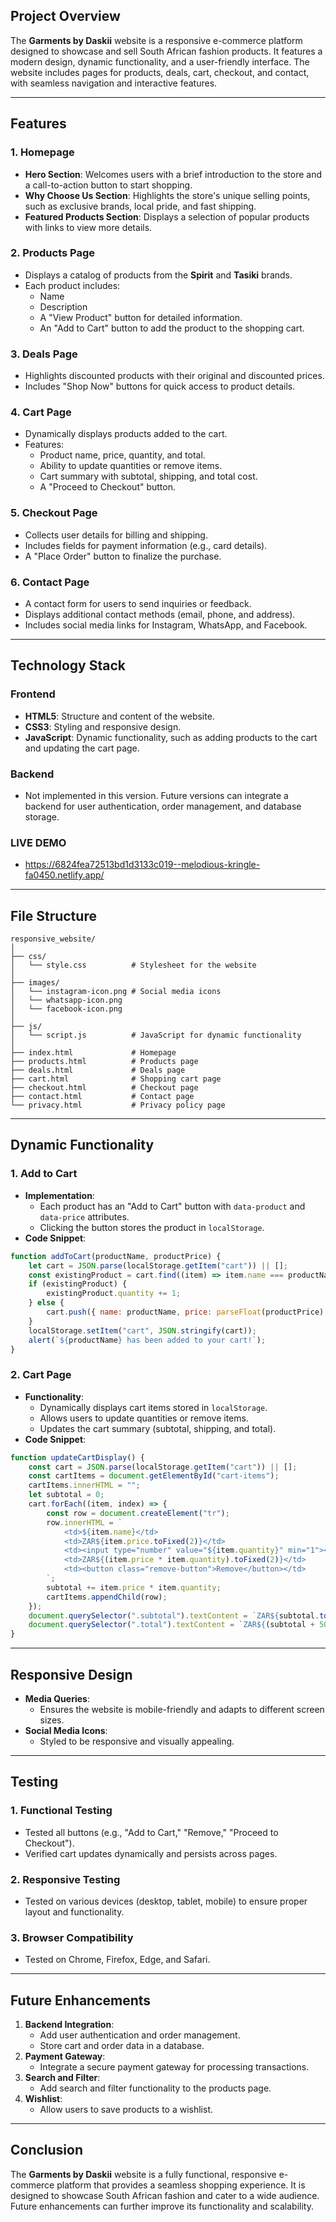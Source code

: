 ## **Project Overview**
The **Garments by Daskii** website is a responsive e-commerce platform designed to showcase and sell South African fashion products. It features a modern design, dynamic functionality, and a user-friendly interface. The website includes pages for products, deals, cart, checkout, and contact, with seamless navigation and interactive features.

---

## **Features**
### **1. Homepage**
- **Hero Section**: Welcomes users with a brief introduction to the store and a call-to-action button to start shopping.
- **Why Choose Us Section**: Highlights the store's unique selling points, such as exclusive brands, local pride, and fast shipping.
- **Featured Products Section**: Displays a selection of popular products with links to view more details.

### **2. Products Page**
- Displays a catalog of products from the **Spirit** and **Tasiki** brands.
- Each product includes:
  - Name
  - Description
  - A "View Product" button for detailed information.
  - An "Add to Cart" button to add the product to the shopping cart.

### **3. Deals Page**
- Highlights discounted products with their original and discounted prices.
- Includes "Shop Now" buttons for quick access to product details.

### **4. Cart Page**
- Dynamically displays products added to the cart.
- Features:
  - Product name, price, quantity, and total.
  - Ability to update quantities or remove items.
  - Cart summary with subtotal, shipping, and total cost.
  - A "Proceed to Checkout" button.

### **5. Checkout Page**
- Collects user details for billing and shipping.
- Includes fields for payment information (e.g., card details).
- A "Place Order" button to finalize the purchase.

### **6. Contact Page**
- A contact form for users to send inquiries or feedback.
- Displays additional contact methods (email, phone, and address).
- Includes social media links for Instagram, WhatsApp, and Facebook.

---

## **Technology Stack**
### **Frontend**
- **HTML5**: Structure and content of the website.
- **CSS3**: Styling and responsive design.
- **JavaScript**: Dynamic functionality, such as adding products to the cart and updating the cart page.

### **Backend**
- Not implemented in this version. Future versions can integrate a backend for user authentication, order management, and database storage.

### **LIVE DEMO**
- https://6824fea72513bd1d3133c019--melodious-kringle-fa0450.netlify.app/

---

## **File Structure**
```
responsive_website/
│
├── css/
│   └── style.css          # Stylesheet for the website
│
├── images/
│   └── instagram-icon.png # Social media icons
│   └── whatsapp-icon.png
│   └── facebook-icon.png
│
├── js/
│   └── script.js          # JavaScript for dynamic functionality
│
├── index.html             # Homepage
├── products.html          # Products page
├── deals.html             # Deals page
├── cart.html              # Shopping cart page
├── checkout.html          # Checkout page
├── contact.html           # Contact page
└── privacy.html           # Privacy policy page
```

---

## **Dynamic Functionality**
### **1. Add to Cart**
- **Implementation**:
  - Each product has an "Add to Cart" button with `data-product` and `data-price` attributes.
  - Clicking the button stores the product in `localStorage`.
- **Code Snippet**:
```javascript
function addToCart(productName, productPrice) {
    let cart = JSON.parse(localStorage.getItem("cart")) || [];
    const existingProduct = cart.find((item) => item.name === productName);
    if (existingProduct) {
        existingProduct.quantity += 1;
    } else {
        cart.push({ name: productName, price: parseFloat(productPrice), quantity: 1 });
    }
    localStorage.setItem("cart", JSON.stringify(cart));
    alert(`${productName} has been added to your cart!`);
}
```

### **2. Cart Page**
- **Functionality**:
  - Dynamically displays cart items stored in `localStorage`.
  - Allows users to update quantities or remove items.
  - Updates the cart summary (subtotal, shipping, and total).
- **Code Snippet**:
```javascript
function updateCartDisplay() {
    const cart = JSON.parse(localStorage.getItem("cart")) || [];
    const cartItems = document.getElementById("cart-items");
    cartItems.innerHTML = "";
    let subtotal = 0;
    cart.forEach((item, index) => {
        const row = document.createElement("tr");
        row.innerHTML = `
            <td>${item.name}</td>
            <td>ZAR${item.price.toFixed(2)}</td>
            <td><input type="number" value="${item.quantity}" min="1"></td>
            <td>ZAR${(item.price * item.quantity).toFixed(2)}</td>
            <td><button class="remove-button">Remove</button></td>
        `;
        subtotal += item.price * item.quantity;
        cartItems.appendChild(row);
    });
    document.querySelector(".subtotal").textContent = `ZAR${subtotal.toFixed(2)}`;
    document.querySelector(".total").textContent = `ZAR${(subtotal + 50).toFixed(2)}`; // Flat shipping rate
}
```

---

## **Responsive Design**
- **Media Queries**:
  - Ensures the website is mobile-friendly and adapts to different screen sizes.
- **Social Media Icons**:
  - Styled to be responsive and visually appealing.

---

## **Testing**
### **1. Functional Testing**
- Tested all buttons (e.g., "Add to Cart," "Remove," "Proceed to Checkout").
- Verified cart updates dynamically and persists across pages.

### **2. Responsive Testing**
- Tested on various devices (desktop, tablet, mobile) to ensure proper layout and functionality.

### **3. Browser Compatibility**
- Tested on Chrome, Firefox, Edge, and Safari.

---

## **Future Enhancements**
1. **Backend Integration**:
   - Add user authentication and order management.
   - Store cart and order data in a database.
2. **Payment Gateway**:
   - Integrate a secure payment gateway for processing transactions.
3. **Search and Filter**:
   - Add search and filter functionality to the products page.
4. **Wishlist**:
   - Allow users to save products to a wishlist.

---

## **Conclusion**
The **Garments by Daskii** website is a fully functional, responsive e-commerce platform that provides a seamless shopping experience. It is designed to showcase South African fashion and cater to a wide audience. Future enhancements can further improve its functionality and scalability.
